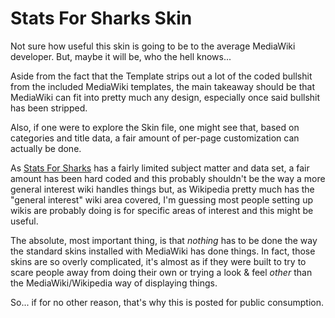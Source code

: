 # Stats For Sharks Skin

Not sure how useful this skin is going to be to the average MediaWiki developer. But, maybe it will be, who the hell knows...

Aside from the fact that the Template strips out a lot of the coded bullshit from the included MediaWiki templates, the main takeaway should be that MediaWiki can fit into pretty much any design, especially once said bullshit has been stripped.

Also, if one were to explore the Skin file, one might see that, based on categories and title data, a fair amount of per-page customization can actually be done.

As [Stats For Sharks](https://www.statsforsharks.com) has a fairly limited subject matter and data set, a fair amount has been hard coded and this probably shouldn't be the way a more general interest wiki handles things but, as Wikipedia pretty much has the "general interest" wiki area covered, I'm guessing most people setting up wikis are probably doing is for specific areas of interest and this might be useful.

The absolute, most important thing, is that _nothing_ has to be done the way the standard skins installed with MediaWiki has done things. In fact, those skins are so overly complicated, it's almost as if they were built to try to scare people away from doing their own or trying a look & feel _other_ than the MediaWiki/Wikipedia way of displaying things.

So... if for no other reason, that's why this is posted for public consumption.